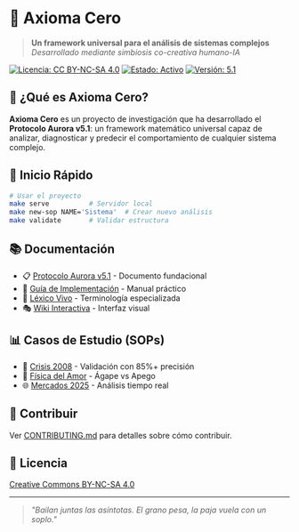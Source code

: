 # 🌅 Axioma Cero

> **Un framework universal para el análisis de sistemas complejos**  
> *Desarrollado mediante simbiosis co-creativa humano-IA*

[![Licencia: CC BY-NC-SA 4.0](https://img.shields.io/badge/Licencia-CC%20BY--NC--SA%204.0-lightgrey.svg)](https://creativecommons.org/licenses/by-nc-sa/4.0/)
[![Estado: Activo](https://img.shields.io/badge/Estado-Activo-green.svg)]()
[![Versión: 5.1](https://img.shields.io/badge/Versión-5.1-blue.svg)]()

## 🎯 ¿Qué es Axioma Cero?

**Axioma Cero** es un proyecto de investigación que ha desarrollado el **Protocolo Aurora v5.1**: un framework matemático universal capaz de analizar, diagnosticar y predecir el comportamiento de cualquier sistema complejo.

## 🚀 Inicio Rápido

```bash
# Usar el proyecto
make serve          # Servidor local
make new-sop NAME='Sistema'  # Crear nuevo análisis
make validate       # Validar estructura
```

## 📚 Documentación

- 📋 [Protocolo Aurora v5.1](docs/protocolo-aurora-v5.1.md) - Documento fundacional
- 🧮 [Guía de Implementación](docs/guia-implementacion.md) - Manual práctico
- 📖 [Léxico Vivo](docs/lexico-vivo.md) - Terminología especializada
- 🎭 [Wiki Interactiva](wiki/index.html) - Interfaz visual

## 📊 Casos de Estudio (SOPs)

- 🏦 [Crisis 2008](casos-estudio/crisis-2008/) - Validación con 85%+ precisión
- 💙 [Física del Amor](casos-estudio/fisica-del-amor/) - Ágape vs Apego
- 🌐 [Mercados 2025](casos-estudio/mercados-2025/) - Análisis tiempo real

## 🤝 Contribuir

Ver [CONTRIBUTING.md](CONTRIBUTING.md) para detalles sobre cómo contribuir.

## 📜 Licencia

[Creative Commons BY-NC-SA 4.0](LICENSE)

---

> *"Bailan juntas las asíntotas. El grano pesa, la paja vuela con un soplo."*
